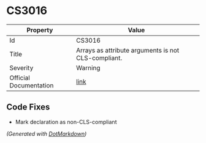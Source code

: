 # CS3016

| Property               | Value                                                             |
| ---------------------- | ----------------------------------------------------------------- |
| Id                     | CS3016                                                            |
| Title                  | Arrays as attribute arguments is not CLS\-compliant\.             |
| Severity               | Warning                                                           |
| Official Documentation | [link](http://docs.microsoft.com/en-us/dotnet/csharp/misc/cs3016) |

## Code Fixes

* Mark declaration as non\-CLS\-compliant

*\(Generated with [DotMarkdown](http://github.com/JosefPihrt/DotMarkdown)\)*